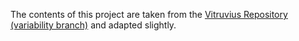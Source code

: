 The contents of this project are taken from the [Vitruvius Repository (variability branch)](https://github.com/vitruv-tools/Vitruv/tree/variability) and adapted slightly.